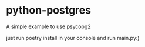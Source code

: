 # python-postgres
A simple example to use psycopg2

just run poetry install in your console and run main.py:) 
